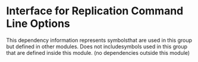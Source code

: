 
# Interface for Replication Command Line Options
This dependency information represents symbolsthat are used in this group but defined in other modules.  Does not includesymbols used in this group that are defined inside this module.
(no dependencies outside this module)
